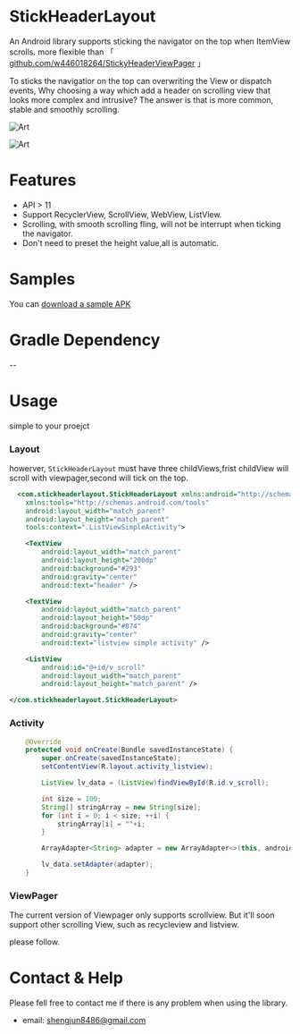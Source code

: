 StickHeaderLayout
======================

An Android library supports sticking the navigator on the top when ItemView scrolls. more flexible than 「 [github.com/w446018264/StickyHeaderViewPager](https://github.com/w446018264/StickyHeaderViewPager) 」


To sticks the navigatior on the top can overwriting the View or dispatch events,
Why choosing a way which add a header on scrolling view that looks more complex and intrusive? The answer is that is more common, stable and smoothly scrolling.
 

 ![Art](https://github.com/w446108264/StickHeaderLayout/raw/master/output/listview.gif)
 
 
![Art](https://github.com/w446108264/StickHeaderLayout/raw/master/output/viewpager.gif)


# Features

* API > 11 
* Support RecyclerView, ScrollView, WebView, ListView.
* Scrolling, with smooth scrolling fling, will not be interrupt when ticking the navigator.
* Don't need to preset the height value,all is automatic.

# Samples

You can [download a sample APK](https://github.com/w446108264/StickHeaderLayout/raw/master/output/simple.apk) 



# Gradle Dependency



--


# Usage
 
simple to your proejct
 
### Layout
 
howerver, `StickHeaderLayout` must have three childViews,frist childView will scroll with viewpager,second will tick on the top.

```xml
  <com.stickheaderlayout.StickHeaderLayout xmlns:android="http://schemas.android.com/apk/res/android"
    xmlns:tools="http://schemas.android.com/tools"
    android:layout_width="match_parent"
    android:layout_height="match_parent"
    tools:context=".ListViewSimpleActivity">

    <TextView
        android:layout_width="match_parent"
        android:layout_height="200dp"
        android:background="#293"
        android:gravity="center"
        android:text="header" />

    <TextView
        android:layout_width="match_parent"
        android:layout_height="50dp"
        android:background="#874"
        android:gravity="center"
        android:text="listview simple activity" />

    <ListView
        android:id="@+id/v_scroll"
        android:layout_width="match_parent"
        android:layout_height="match_parent" />

</com.stickheaderlayout.StickHeaderLayout>
```
 
### Activity

```java
    @Override
    protected void onCreate(Bundle savedInstanceState) {
        super.onCreate(savedInstanceState);
        setContentView(R.layout.activity_listview);

        ListView lv_data = (ListView)findViewById(R.id.v_scroll);

        int size = 100;
        String[] stringArray = new String[size];
        for (int i = 0; i < size; ++i) {
            stringArray[i] = ""+i;
        }

        ArrayAdapter<String> adapter = new ArrayAdapter<>(this, android.R.layout.simple_list_item_1, stringArray);

        lv_data.setAdapter(adapter);
    }
```

### ViewPager
The current version of Viewpager only supports scrollview. But it'll soon support other scrolling View, such as recycleview and listview.

please follow.


# Contact & Help

Please fell free to contact me if there is any problem when using the library.

* email: shengjun8486@gmail.com 

 


